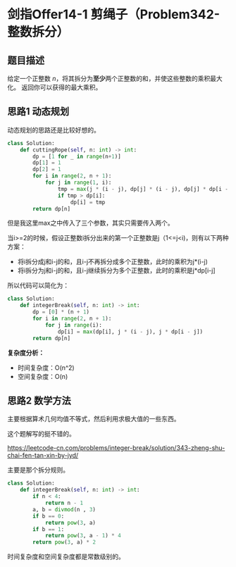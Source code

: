 # 剑指Offer14-1 剪绳子（Problem342-整数拆分）

## 题目描述

给定一个正整数 *n*，将其拆分为**至少**两个正整数的和，并使这些整数的乘积最大化。 返回你可以获得的最大乘积。

## 思路1 动态规划

动态规划的思路还是比较好想的。

```python
class Solution:
    def cuttingRope(self, n: int) -> int:
        dp = [1 for _ in range(n+1)]
        dp[1] = 1
        dp[2] = 1
        for i in range(2, n + 1):
            for j in range(1, i):
                tmp = max(j * (i - j), dp[j] * (i - j), dp[j] * dp[i - j])
                if tmp > dp[i]:
                    dp[i] = tmp
        return dp[n]
```

但是我这里max之中传入了三个参数，其实只需要传入两个。

当i>=2的时候，假设正整数i拆分出来的第一个正整数是j（1<=j<i)，则有以下两种方案：

- 将i拆分成j和i-j的和，且i-j不再拆分成多个正整数，此时的乘积为j*(i-j)
- 将i拆分为j和i-j的和，且i-j继续拆分为多个正整数，此时的乘积是j*dp[i-j]

所以代码可以简化为：

```python
class Solution:
    def integerBreak(self, n: int) -> int:
        dp = [0] * (n + 1)
        for i in range(2, n + 1):
            for j in range(i):
                dp[i] = max(dp[i], j * (i - j), j * dp[i - j])
        return dp[n]
```

**复杂度分析：**

- 时间复杂度：O(n^2)
- 空间复杂度：O(n)

## 思路2 数学方法

主要根据算术几何均值不等式，然后利用求极大值的一些东西。

这个题解写的挺不错的。

https://leetcode-cn.com/problems/integer-break/solution/343-zheng-shu-chai-fen-tan-xin-by-jyd/

主要是那个拆分规则。

```python
class Solution:
    def integerBreak(self, n: int) -> int:
        if n < 4:
            return n - 1
        a, b = divmod(n , 3)
        if b == 0:
            return pow(3, a)
        if b == 1:
            return pow(3, a - 1) * 4
        return pow(3, a) * 2
```

时间复杂度和空间复杂度都是常数级别的。
